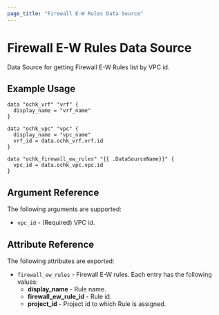```yaml
---
page_title: "Firewall E-W Rules Data Source"
---
```


# Firewall E-W Rules Data Source

Data Source for getting Firewall E-W Rules list by VPC id.

## Example Usage

```hcl
data "ochk_vrf" "vrf" {
  display_name = "vrf_name"
}

data "ochk_vpc" "vpc" {
  display_name = "vpc_name"
  vrf_id = data.ochk_vrf.vrf.id
}

data "ochk_firewall_ew_rules" "{{ .DataSourceName}}" {
  vpc_id = data.ochk_vpc.vpc.id
}
```

## Argument Reference

The following arguments are supported:

* `vpc_id` - (Required) VPC id.

## Attribute Reference

The following attributes are exported:
* `firewall_ew_rules` - Firewall E-W rules. Each entry has the following values:
    * **display_name** - Rule name.
    * **firewall_ew_rule_id** - Rule id.
    * **project_id** - Project id to which Rule is assigned.



    
 
